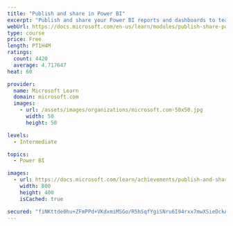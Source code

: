 ```yaml
---
title: "Publish and share in Power BI"
excerpt: "Publish and share your Power BI reports and dashboards to teammates in your organization or to everyone on the web."
webUrl: https://docs.microsoft.com/en-us/learn/modules/publish-share-power-bi/
type: course
price: Free
length: PT1H4M
ratings:
  count: 4420
  average: 4.717647
heat: 60

provider:
  name: Microsoft Learn
  domain: microsoft.com
  images:
    - url: /assets/images/organizations/microsoft.com-50x50.jpg
      width: 50
      height: 50

levels:
  - Intermediate

topics:
  - Power BI

images:
  - url: https://docs.microsoft.com/learn/achievements/publish-and-share-with-power-bi-desktop-social.png
    width: 800
    height: 400
    isCached: true

secured: "fiNKttde0hu+ZFmPPd+VKdxmiMSGo/R5hSqfYgiSNru6I94rxx7mwXSieDckADk+IC8vIKMvzpvBgvg/dr0URIZOKmn1tJ42xgLwB1Ep/cyONhapoJVPCXP18S6xIwMnURhrBj9AcZ2H3+sQsveJzj1fdB+7yCcZAb/X4wDJmUxjyfKOIbhN98diN6aK/WjC2yfsCtChtWW5QCovWJ6DeDHdyMuMRrS+xCxfWPxGIFuoAtdXA80fM6KtQ0dl6k3Maql9gcUVubeqRpMj4zv2UfnpCB5Repz/LWAzffyOG50wQvCrqsyXt3n+FC1w/D8gyTp+4H0Q/8oDGmtNJAhevcqZmP1Zxxj7z7xt7hh3erhcOQXiiJdEvuVezL3a0TRVukqkAsnYdOEQ3DdCyLaXuMyNY7gwf6amwqJ7lzbHqhE=;86ufPsgnzFvnInOilzsovg=="
---
```


